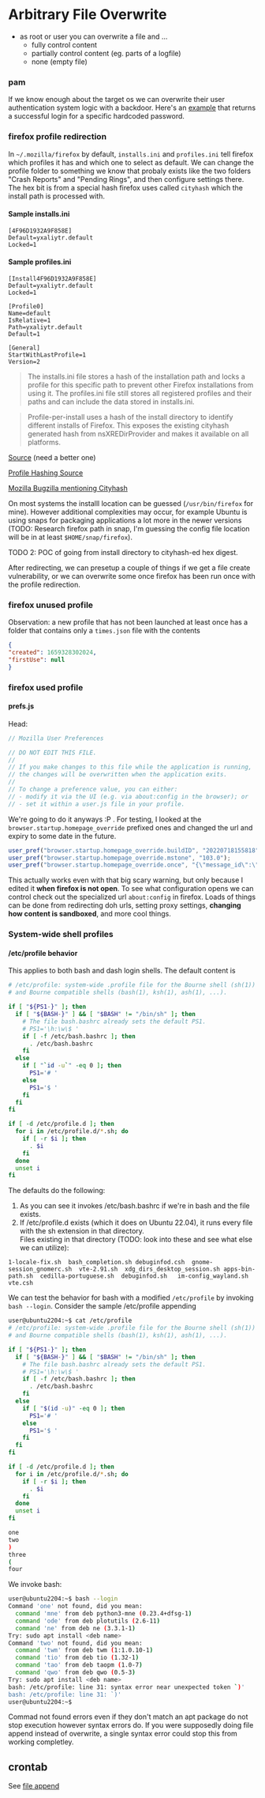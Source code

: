 # Arbitrary File Overwrite

* as root or user you can overwrite a file and ...
	* fully control content
	* partially control content (eg. parts of a logfile)
	* none (empty file)

### pam
If we know enough about the target os we can overwrite their user authentication system logic with a backdoor. Here's an [example](https://infosecwriteups.com/creating-a-backdoor-in-pam-in-5-line-of-code-e23e99579cd9) that returns a successful login for a specific hardcoded password. 

### firefox profile redirection
In `~/.mozilla/firefox` by default, `installs.ini` and `profiles.ini` tell firefox which profiles it has and which one to select as default. We can change the profile folder to something we know that probaly exists like the two folders "Crash Reports" and "Pending Rings", and then configure settings there. The hex bit is from a special hash firefox uses called `cityhash` which the install path is processed with. 
#### Sample installs.ini

```
[4F96D1932A9F858E]
Default=yxaliytr.default
Locked=1
```

#### Sample profiles.ini
```
[Install4F96D1932A9F858E]
Default=yxaliytr.default
Locked=1

[Profile0]
Name=default
IsRelative=1
Path=yxaliytr.default
Default=1

[General]
StartWithLastProfile=1
Version=2
```

> The installs.ini file stores a hash of the installation path and locks a profile for this specific path to prevent other Firefox installations from using it. The profiles.ini file still stores all registered profiles and their paths and can include the data stored in installs.ini.

> Profile-per-install uses a hash of the install directory to identify different
installs of Firefox. This exposes the existing cityhash generated hash from
nsXREDirProvider and makes it available on all platforms.



[Source](https://support.mozilla.org/en-US/questions/1262122#:~:text=The%20installs.,the%20data%20stored%20in%20installs.) (need a better one)

[Profile Hashing Source](http://forums.mozillazine.org/viewtopic.php?p=14880915)

[Mozilla Bugzilla mentioning Cityhash](https://bugzilla.mozilla.org/show_bug.cgi?id=1474285)

On most systems the installl location can be guessed (`/usr/bin/firefox` for mine). However additional complexities may occur, for example Ubuntu is using snaps for packaging applications a lot more in the newer versions (TODO: Research firefox path in snap, I'm guessing the config file location will be in at least `$HOME/snap/firefox`).

TODO 2: POC of going from install directory to cityhash-ed hex digest. 

After redirecting, we can presetup a couple of things if we get a file create vulnerability, or we can overwrite some once firefox has been run once with the profile redirection. 

### firefox unused profile
Observation: a new profile that has not been launched at least once has a folder that contains only a `times.json` file with the contents 
```json
{
"created": 1659328302024,
"firstUse": null
}
```

### firefox used profile
#### prefs.js
Head:
```js
// Mozilla User Preferences

// DO NOT EDIT THIS FILE.
//
// If you make changes to this file while the application is running,
// the changes will be overwritten when the application exits.
//
// To change a preference value, you can either:
// - modify it via the UI (e.g. via about:config in the browser); or
// - set it within a user.js file in your profile.
```
We're going to do it anyways :P . For testing, I looked at the `browser.startup.homepage_override` prefixed ones and changed the url and expiry to some date in the future. 
```js
user_pref("browser.startup.homepage_override.buildID", "20220718155818");
user_pref("browser.startup.homepage_override.mstone", "103.0");
user_pref("browser.startup.homepage_override.once", "{\"message_id\":\"WNP_MOMENTS_13\",\"url\":\"https://www.mozilla.org/says_to_you/welcome/13\",\"expire\":1840908800000}");
```
This actually works even with that big scary warning, but only because I edited it **when firefox is not open**. To see what configuration opens we can control check out the specialized url `about:config` in firefox. Loads of things can be done from redirecting doh urls, setting proxy settings, **changing how content is sandboxed**, and more cool things. 
### System-wide shell profiles
#### /etc/profile behavior
This applies to both bash and dash login shells. The default content is 
```bash
# /etc/profile: system-wide .profile file for the Bourne shell (sh(1))
# and Bourne compatible shells (bash(1), ksh(1), ash(1), ...).

if [ "${PS1-}" ]; then
  if [ "${BASH-}" ] && [ "$BASH" != "/bin/sh" ]; then
    # The file bash.bashrc already sets the default PS1.
    # PS1='\h:\w\$ '
    if [ -f /etc/bash.bashrc ]; then
      . /etc/bash.bashrc
    fi
  else
    if [ "`id -u`" -eq 0 ]; then
      PS1='# '
    else
      PS1='$ '
    fi
  fi
fi

if [ -d /etc/profile.d ]; then
  for i in /etc/profile.d/*.sh; do
    if [ -r $i ]; then
      . $i
    fi
  done
  unset i
fi
```
The defaults do the following:
1. As you can see it invokes /etc/bash.bashrc if we're in bash and the file exists. 
2. If /etc/profile.d exists (which it does on Ubuntu 22.04), it runs every file with the sh extension in that directory.  
Files existing in that directory (TODO: look into these and see what else we can utilize):
```
1-locale-fix.sh  bash_completion.sh debuginfod.csh  gnome-session_gnomerc.sh  vte-2.91.sh  xdg_dirs_desktop_session.sh apps-bin-path.sh  cedilla-portuguese.sh  debuginfod.sh   im-config_wayland.sh vte.csh
```
We can test the behavior for bash with a modified `/etc/profile` by invoking `bash --login`. Consider the sample /etc/profile appending
```bash
user@ubuntu2204:~$ cat /etc/profile
# /etc/profile: system-wide .profile file for the Bourne shell (sh(1))
# and Bourne compatible shells (bash(1), ksh(1), ash(1), ...).

if [ "${PS1-}" ]; then
  if [ "${BASH-}" ] && [ "$BASH" != "/bin/sh" ]; then
    # The file bash.bashrc already sets the default PS1.
    # PS1='\h:\w\$ '
    if [ -f /etc/bash.bashrc ]; then
      . /etc/bash.bashrc
    fi
  else
    if [ "$(id -u)" -eq 0 ]; then
      PS1='# '
    else
      PS1='$ '
    fi
  fi
fi

if [ -d /etc/profile.d ]; then
  for i in /etc/profile.d/*.sh; do
    if [ -r $i ]; then
      . $i
    fi
  done
  unset i
fi

one
two
)
three
(
four
```
We invoke bash:
```bash
user@ubuntu2204:~$ bash --login
Command 'one' not found, did you mean:
  command 'mne' from deb python3-mne (0.23.4+dfsg-1)
  command 'ode' from deb plotutils (2.6-11)
  command 'ne' from deb ne (3.3.1-1)
Try: sudo apt install <deb name>
Command 'two' not found, did you mean:
  command 'twm' from deb twm (1:1.0.10-1)
  command 'tio' from deb tio (1.32-1)
  command 'tao' from deb taopm (1.0-7)
  command 'qwo' from deb qwo (0.5-3)
Try: sudo apt install <deb name>
bash: /etc/profile: line 31: syntax error near unexpected token `)'
bash: /etc/profile: line 31: `)'
user@ubuntu2204:~$ 
```
Commad not found errors even if they don't match an apt package do not stop execution however syntax errors do. If you were supposedly doing file append instead of overwrite, a single syntax error could stop this from working completley. 

## crontab
See [file append](../file-append/README.md#crontab)
